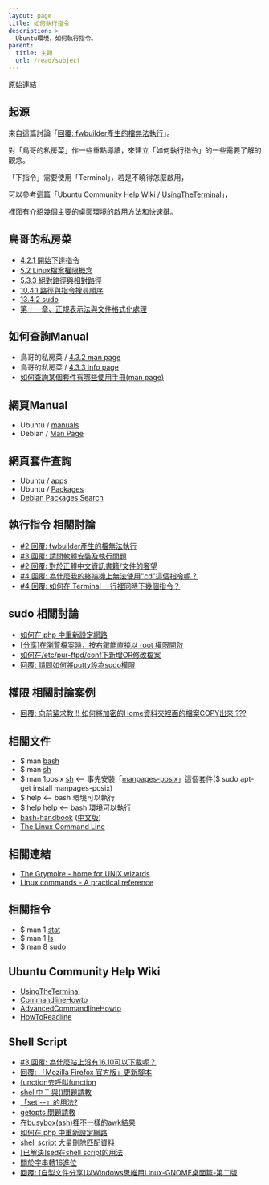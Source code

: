 ```yaml
---
layout: page
title: 如何執行指令
description: >
  Ubuntu環境，如何執行指令。
parent:
  title: 主題
  url: /read/subject
---
```


[原始連結](http://www.ubuntu-tw.org/modules/newbb/viewtopic.php?post_id=348698#forumpost348698)


## 起源

來自這篇討論「[回覆: fwbuilder產生的檔無法執行](http://www.ubuntu-tw.org/modules/newbb/viewtopic.php?post_id=348676#forumpost348676)」。

對「鳥哥的私房菜」作一些重點導讀，來建立「如何執行指令」的一些需要了解的觀念。

「下指令」需要使用「Terminal」，若是不曉得怎麼啟用，

可以參考這篇「Ubuntu Community Help Wiki / [UsingTheTerminal](https://help.ubuntu.com/community/UsingTheTerminal)」，

裡面有介紹幾個主要的桌面環境的啟用方法和快速鍵。

## 鳥哥的私房菜

* [4.2.1 開始下達指令](http://linux.vbird.org/linux_basic/0160startlinux.php#cmd_cmd)
* [5.2 Linux檔案權限概念](http://linux.vbird.org/linux_basic/0210filepermission.php#filepermission)
* [5.3.3 絕對路徑與相對路徑](http://linux.vbird.org/linux_basic/0210filepermission.php#dir_path)
* [10.4.1 路徑與指令搜尋順序](http://linux.vbird.org/linux_basic/0320bash.php#settings_path)
* [13.4.2 sudo](http://linux.vbird.org/linux_basic/0410accountmanager.php#sudo)
* [第十一章、正規表示法與文件格式化處理](http://linux.vbird.org/linux_basic/0330regularex.php)

## 如何查詢Manual

* 鳥哥的私房菜 / [4.3.2 man page](http://linux.vbird.org/linux_basic/0160startlinux.php#manual_man)
* 鳥哥的私房菜 / [4.3.3 info page](http://linux.vbird.org/linux_basic/0160startlinux.php#manual_info)
* [如何查詢某個套件有哪些使用手冊(man page)](http://samwhelp.github.io/book-ubuntu-basic-skill/book/content/manual/how-to-find-out-manpages-by-a-package.html)

## 網頁Manual

* Ubuntu / [manuals](http://manpages.ubuntu.com/)
* Debian / [Man Page](http://manpages.debian.org/cgi-bin/man.cgi)

## 網頁套件查詢

* Ubuntu / [apps](https://apps.ubuntu.com/cat/)
* Ubuntu / [Packages](http://packages.ubuntu.com/)
* [Debian Packages Search](https://packages.debian.org/index)

## 執行指令 相關討論

* [#2 回覆: fwbuilder產生的檔無法執行](https://www.ubuntu-tw.org/modules/newbb/viewtopic.php?post_id=348676#forumpost348676)
* [#3 回覆: 請問軟體安裝及執行問題](https://www.ubuntu-tw.org/modules/newbb/viewtopic.php?post_id=348392#forumpost348392)
* [#2 回覆: 對於正體中文資訊書籍/文件的奢望](https://www.ubuntu-tw.org/modules/newbb/viewtopic.php?post_id=348438#forumpost348438)
* [#4 回覆: 為什麼我的終端機上無法使用"cd"這個指令呢？](https://www.ubuntu-tw.org/modules/newbb/viewtopic.php?post_id=356206#forumpost356206)
* [#4 回覆: 如何在 Terminal 一行裡同時下幾個指令？](https://www.ubuntu-tw.org/modules/newbb/viewtopic.php?post_id=356178#forumpost356178)

## sudo 相關討論

* [如何在 php 中重新設定網路](http://www.ubuntu-tw.org/modules/newbb/viewtopic.php?post_id=334758#forumpost334758)
* [[分享]在瀏覽檔案時，按右鍵能直接以 root 權限開啟](http://www.ubuntu-tw.org/modules/newbb/viewtopic.php?post_id=326794#forumpost326794)
* [如何在/etc/pur-ftpd/conf下新增OR修改檔案](http://www.ubuntu-tw.org/modules/newbb/viewtopic.php?post_id=348236#forumpost348236)
* [回覆: 請問如何將putty設為sudo權限](https://www.ubuntu-tw.org/modules/newbb/viewtopic.php?post_id=352530#forumpost352530)

## 權限 相關討論案例

* [回覆: 向前輩求教 !! 如何將加密的Home資料夾裡面的檔案COPY出來 ???](http://www.ubuntu-tw.org/modules/newbb/viewtopic.php?post_id=347794#forumpost347794)


## 相關文件

* $ man [bash](http://manpages.ubuntu.com/manpages/trusty/en/man1/bash.1.html)
* $ man [sh](http://manpages.ubuntu.com/manpages/trusty/en/man1/sh.1.html)
* $ man 1posix [sh](http://manpages.ubuntu.com/manpages/trusty/en/man1/sh.1posix.html)  <-- 事先安裝「[manpages-posix](http://packages.ubuntu.com/trusty/manpages-posix)」這個套件($ sudo apt-get install manpages-posix)
* $ help  <-- bash 環境可以執行
* $ help help <-- bash 環境可以執行
* [bash-handbook](https://github.com/denysdovhan/bash-handbook) ([中文版](https://github.com/denysdovhan/bash-handbook/tree/master/translations/zh-TW))
* [The Linux Command Line](http://linuxcommand.org/tlcl.php)

## 相關連結

* [The Grymoire - home for UNIX wizards](http://www.grymoire.com/Unix/index.html)
* [Linux commands - A practical reference](http://www.pixelbeat.org/cmdline.html)

## 相關指令

* $ man 1 [stat](http://manpages.ubuntu.com/manpages/trusty/en/man1/stat.1.html)
* $ man 1 [ls](http://manpages.ubuntu.com/manpages/trusty/en/man1/ls.1.html)
* $ man 8 [sudo](http://manpages.ubuntu.com/manpages/trusty/en/man8/sudo.8.html)

## Ubuntu Community Help Wiki

* [UsingTheTerminal](https://help.ubuntu.com/community/UsingTheTerminal)
* [CommandlineHowto](https://help.ubuntu.com/community/CommandlineHowto)
* [AdvancedCommandlineHowto](https://help.ubuntu.com/community/AdvancedCommandlineHowto)
* [HowToReadline](https://help.ubuntu.com/community/HowToReadline)

## Shell Script

* [#3 回覆: 為什麼站上沒有16.10可以下載呢？](https://www.ubuntu-tw.org/modules/newbb/viewtopic.php?post_id=355920#forumpost355920)
* [回覆: 「Mozilla Firefox 官方版」更新腳本](https://www.ubuntu-tw.org/modules/newbb/viewtopic.php?post_id=353262#forumpost353262)
* [function去呼叫function](http://www.ubuntu-tw.org/modules/newbb/viewtopic.php?post_id=350648#forumpost350648)
* [shell中 `` 與()問題請教](http://www.ubuntu-tw.org/modules/newbb/viewtopic.php?post_id=350768#forumpost350768)
* [「set --」的用法?](http://www.ubuntu-tw.org/modules/newbb/viewtopic.php?post_id=350924#forumpost350924)
* [getopts 問題請教](http://www.ubuntu-tw.org/modules/newbb/viewtopic.php?post_id=350994#forumpost350994)
* [在busybox(ash)裡不一樣的awk結果](http://www.ubuntu-tw.org/modules/newbb/viewtopic.php?post_id=340670#forumpost340670)
* [如何在 php 中重新設定網路](http://www.ubuntu-tw.org/modules/newbb/viewtopic.php?post_id=334758#forumpost334758)
* [shell script 大量刪除匹配資料](http://www.ubuntu-tw.org/modules/newbb/viewtopic.php?post_id=332254#forumpost332254)
* [[已解決]sed在shell script的用法](http://www.ubuntu-tw.org/modules/newbb/viewtopic.php?post_id=330990#forumpost330990)
* [關於字串轉16進位](http://www.ubuntu-tw.org/modules/newbb/viewtopic.php?post_id=335348#forumpost335348)
* [回覆: [自製文件分享]以Windows思維用Linux-GNOME桌面篇-第二版](http://www.ubuntu-tw.org/modules/newbb/viewtopic.php?post_id=351316#forumpost351316)
